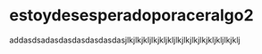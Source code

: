# estoydesesperadoporaceralgo2
addasdsadasdasdasdasdasdasjlkjlkjkljlkjkljkljlkjlkjlkjlkjkljkljlkjklj

